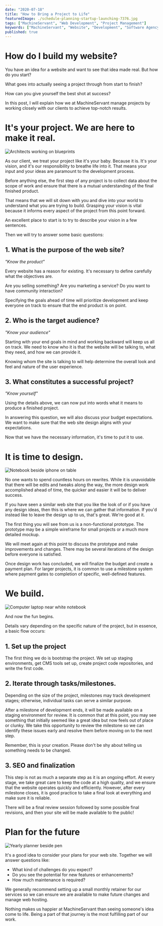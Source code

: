 ```yaml
---
date: "2020-07-18"
title: "How to Bring a Project to Life"
featuredImage: ./schedule-planning-startup-launching-7376.jpg
tags: ["MachineServant", "Web Development", "Project Management"]
keywords: ["MachineServant", "Website", "Development", "Software Agency", "Project Management"]
published: true 
---
```


# How do I build my website?

You have an idea for a website and want to see that idea made real. But how
do you start?

What goes into actually seeing a project through from start to finish?

How can you give yourself the best shot at success?

In this post, I will explain how we at MachineServant manage projects by
working closely with our clients to achieve top-notch results.

# It's your project. We are here to make it real.

![Architects working on blueprints](./adult-architect-blueprint-business-416405.jpg)

As our client, we treat your project like it's your baby. Because it is. It's
your vision, and it's our responsibility to breathe life into it. That means
your input and your ideas are paramount to the development process.

Before anything else, the first step of any project is to collect data about
the scope of work and ensure that there is a mutual understanding of the
final finished product.

That means that we will sit down with you and dive into your world to
understand what you are trying to build. Grasping your vision is vital
because it informs every aspect of the project from this point forward.

An excellent place to start is to try to describe your vision in a few
sentences.

Then we will try to answer some basic questions:

## 1. What is the purpose of the web site?

*"Know the product"*

Every website has a reason for existing. It's necessary to define carefully
what the objectives are.

Are you selling something? Are you marketing a service? Do you want to have
community interaction?

Specifying the goals ahead of time will prioritize development and keep
everyone on track to ensure that the end product is on point.

## 2. Who is the target audience?

*"Know your audience"* 

Starting with your end goals in mind and working backward will keep us all on
track. We need to know who it is that the website will be talking to, what
they need, and how we can provide it.

Knowing whom the site is talking to will help determine the overall look and
feel and nature of the user experience.

## 3. What constitutes a successful project?

*"Know yourself"*

Using the details above, we can now put into words what it means to produce a
finished project.

In answering this question, we will also discuss your budget expectations. We
want to make sure that the web site design aligns with your expectations.

Now that we have the necessary information, it's time to put it to use.

# It is time to design.

![Notebook beside iphone on table](./notebook-beside-the-iphone-on-table-196644.jpg)

No one wants to spend countless hours on rewrites. While it is unavoidable
that there will be edits and tweaks along the way, the more design work
accomplished ahead of time, the quicker and easier it will be to deliver
success.

If you have seen a similar web site that you like the look of or if you have
any design ideas, then this is where we can gather that information. If you'd
instead like to leave the design up to us, that's great. We're good at it.

The first thing you will see from us is a non-functional prototype. The
prototype may be a simple wireframe for small projects or a much more
detailed mockup.

We will meet again at this point to discuss the prototype and make
improvements and changes. There may be several iterations of the design
before everyone is satisfied.

Once design work has concluded, we will finalize the budget and create a
payment plan. For larger projects, it is common to use a milestone system
where payment gates to completion of specific, well-defined features.

# We build.

![Computer laptop near white notebook](./grayscale-photo-of-computer-laptop-near-white-notebook-and-169573.jpg)

And now the fun begins.

Details vary depending on the specific nature of the project, but in essence,
a basic flow occurs:

## 1. Set up the project

The first thing we do is bootstrap the project. We set up staging
environments, get CMS tools set up, create project code repositories, and
write the first code.

## 2. Iterate through tasks/milestones.

Depending on the size of the project, milestones may track development
stages; otherwise, individual tasks can serve a similar purpose.

After a milestone of development ends, it will be made available on a staging
environment for review. It is common that at this point, you may see
something that initially seemed like a great idea but now feels out of place
or clunky. We take this opportunity to review the milestone so we can
identify these issues early and resolve them before moving on to the next
step.

Remember, this is your creation. Please don't be shy about telling us
something needs to be changed.

## 3. SEO and finalization

This step is not as much a separate step as it is an ongoing effort. At every
stage, we take great care to keep the code at a high quality, and we ensure
that the website operates quickly and efficiently. However, after every
milestone closes, it is good practice to take a final look at everything and
make sure it is reliable.

There will be a final review session followed by some possible final
revisions, and then your site will be made available to the public!

# Plan for the future

![Yearly planner beside pen](./close-up-photo-of-yearly-planner-beside-a-pen-1558691.jpg)

It's a good idea to consider your plans for your web site. Together we will
answer questions like:

* What kind of challenges do you expect?
* Do you see the potential for new features or enhancements?
* How much maintenance is required?

We generally recommend setting up a small monthly retainer for our services
so we can ensure we are available to make future changes and manage web
hosting.

Nothing makes us happier at MachineServant than seeing someone's idea come to
life. Being a part of that journey is the most fulfilling part of our work.